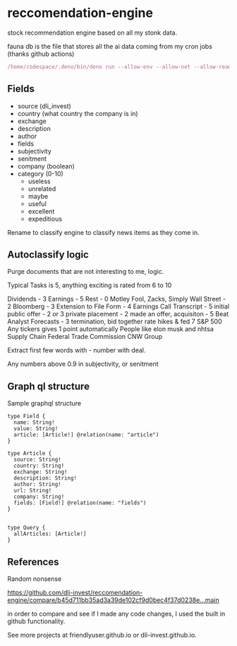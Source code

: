 # reccomendation-engine
stock recommendation engine based on all my stonk data.

fauna db is the file that stores all the ai data coming from my cron jobs (thanks github actions)

```js
/home/codespace/.deno/bin/deno run --allow-env --allow-net --allow-read fauna.ts
```

## Fields

* source (dli_invest)
* country (what country the company is in)
* exchange
* description
* author
* fields
* subjectivity
* senitment
* company (boolean)
* category (0-10)
  * useless
  * unrelated
  * maybe
  * useful
  * excellent
  * expeditious


Rename to classify engine to classify news items as they come in.


## Autoclassify logic

Purge documents that are not interesting to me, logic.

Typical Tasks is 5, anything exciting is rated from 6 to 10

Dividends - 3
Earnings - 5
Rest - 0
Motley Fool, Zacks, Simply Wall Street - 2
Bloomberg - 3
Extension to File Form - 4
Earnings Call Transcript - 5
initial public offer - 2 or 3
private placement - 2
made an offer, acquisiton - 5
Beat Analyst Forecasts - 3
termination, bid together
rate hikes & fed 7
S&P 500
Any tickers gives 1 point automatically
People like elon musk and nhtsa
Supply Chain
Federal Trade Commission
CNW Group

Extract first few words with -
number with deal.


Any numbers above 0.9 in subjectivity, or senitment

## Graph ql structure

Sample graphql structure 

```gql
type Field {
  name: String!
  value: String!
  article: [Article!] @relation(name: "article")
} 

type Article {
  source: String!
  country: String!
  exchange: String!
  description: String!
  author: String!
  url: String!
  company: String!
  fields: [Field!] @relation(name: "fields")
}


type Query {
  allArticles: [Article!]
}
```



## References 

Random nonsense

https://github.com/dli-invest/reccomendation-engine/compare/b45d711bb35ad3a39de102cf9d0bec4f37d0238e...main

in order to compare and see if I made any code changes, I used the built in github functionality.

See more projects at friendlyuser.github.io or dli-invest.github.io.